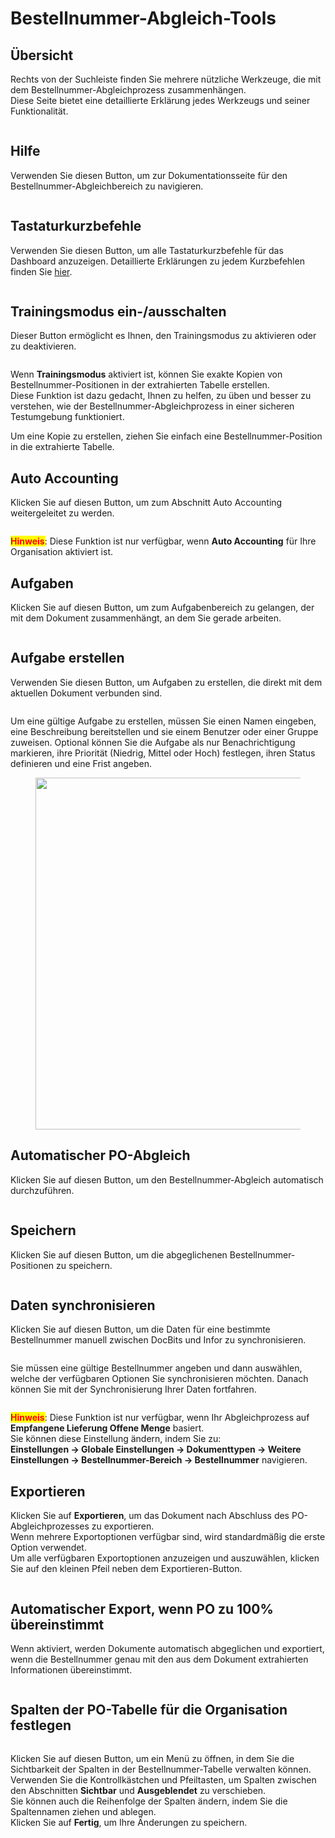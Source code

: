 # Bestellnummer-Abgleich-Tools

## Übersicht

Rechts von der Suchleiste finden Sie mehrere nützliche Werkzeuge, die mit dem Bestellnummer-Abgleichprozess zusammenhängen.\
Diese Seite bietet eine detaillierte Erklärung jedes Werkzeugs und seiner Funktionalität.

<figure><img src="../../../.gitbook/assets/po_match_tools_0_de.png" alt=""><figcaption></figcaption></figure>

## Hilfe

Verwenden Sie diesen Button, um zur Dokumentationsseite für den Bestellnummer-Abgleichbereich zu navigieren.

<figure><img src="../../../.gitbook/assets/po_tools_new_1_de.png" alt=""><figcaption></figcaption></figure>

## Tastaturkurzbefehle

Verwenden Sie diesen Button, um alle Tastaturkurzbefehle für das Dashboard anzuzeigen. Detaillierte Erklärungen zu jedem Kurzbefehlen finden Sie [hier](keyboard-shortcuts.md).

<figure><img src="../../../.gitbook/assets/po_tools_new_2_de.png" alt=""><figcaption></figcaption></figure>

## Trainingsmodus ein-/ausschalten

Dieser Button ermöglicht es Ihnen, den Trainingsmodus zu aktivieren oder zu deaktivieren.

<figure><img src="../../../.gitbook/assets/po_tools_new_3_de.png" alt=""><figcaption></figcaption></figure>

Wenn **Trainingsmodus** aktiviert ist, können Sie exakte Kopien von Bestellnummer-Positionen in der extrahierten Tabelle erstellen.\
Diese Funktion ist dazu gedacht, Ihnen zu helfen, zu üben und besser zu verstehen, wie der Bestellnummer-Abgleichprozess in einer sicheren Testumgebung funktioniert.

Um eine Kopie zu erstellen, ziehen Sie einfach eine Bestellnummer-Position in die extrahierte Tabelle.

## Auto Accounting

Klicken Sie auf diesen Button, um zum Abschnitt Auto Accounting weitergeleitet zu werden.

<figure><img src="../../../.gitbook/assets/po_match_tools_12.png" alt=""><figcaption></figcaption></figure>

<mark style="color:red;">**Hinweis**</mark>: Diese Funktion ist nur verfügbar, wenn **Auto Accounting** für Ihre Organisation aktiviert ist.

## Aufgaben

Klicken Sie auf diesen Button, um zum Aufgabenbereich zu gelangen, der mit dem Dokument zusammenhängt, an dem Sie gerade arbeiten.

<figure><img src="../../../.gitbook/assets/po_tools_new_4_de.png" alt=""><figcaption></figcaption></figure>

## Aufgabe erstellen

Verwenden Sie diesen Button, um Aufgaben zu erstellen, die direkt mit dem aktuellen Dokument verbunden sind.

<figure><img src="../../../.gitbook/assets/po_tools_new_4.png" alt=""><figcaption></figcaption></figure>

Um eine gültige Aufgabe zu erstellen, müssen Sie einen Namen eingeben, eine Beschreibung bereitstellen und sie einem Benutzer oder einer Gruppe zuweisen. Optional können Sie die Aufgabe als nur Benachrichtigung markieren, ihre Priorität (Niedrig, Mittel oder Hoch) festlegen, ihren Status definieren und eine Frist angeben.

<figure><img src="../../../.gitbook/assets/po_match_tools_9_de.png" alt="" width="563"><figcaption></figcaption></figure>

## Automatischer PO-Abgleich

Klicken Sie auf diesen Button, um den Bestellnummer-Abgleich automatisch durchzuführen.

<figure><img src="../../../.gitbook/assets/po_tools_new_5_de.png" alt=""><figcaption></figcaption></figure>

## Speichern

Klicken Sie auf diesen Button, um die abgeglichenen Bestellnummer-Positionen zu speichern.

<figure><img src="../../../.gitbook/assets/po_tools_new_12.png" alt=""><figcaption></figcaption></figure>

## Daten synchronisieren

Klicken Sie auf diesen Button, um die Daten für eine bestimmte Bestellnummer manuell zwischen DocBits und Infor zu synchronisieren.

<figure><img src="../../../.gitbook/assets/po_tools_new_7_de.png" alt=""><figcaption></figcaption></figure>

Sie müssen eine gültige Bestellnummer angeben und dann auswählen, welche der verfügbaren Optionen Sie synchronisieren möchten. Danach können Sie mit der Synchronisierung Ihrer Daten fortfahren.

<figure><img src="../../../.gitbook/assets/po_match_tools_10_de.png" alt=""><figcaption></figcaption></figure>

<mark style="color:red;">**Hinweis**</mark>: Diese Funktion ist nur verfügbar, wenn Ihr Abgleichprozess auf **Empfangene Lieferung Offene Menge** basiert.\
Sie können diese Einstellung ändern, indem Sie zu:\
**Einstellungen → Globale Einstellungen → Dokumenttypen → Weitere Einstellungen → Bestellnummer-Bereich → Bestellnummer** navigieren.

## Exportieren

Klicken Sie auf **Exportieren**, um das Dokument nach Abschluss des PO-Abgleichprozesses zu exportieren.\
Wenn mehrere Exportoptionen verfügbar sind, wird standardmäßig die erste Option verwendet.\
Um alle verfügbaren Exportoptionen anzuzeigen und auszuwählen, klicken Sie auf den kleinen Pfeil neben dem Exportieren-Button.

<figure><img src="../../../.gitbook/assets/po_tools_new_8_de.png" alt=""><figcaption></figcaption></figure>

## Automatischer Export, wenn PO zu 100% übereinstimmt

Wenn aktiviert, werden Dokumente automatisch abgeglichen und exportiert, wenn die Bestellnummer genau mit den aus dem Dokument extrahierten Informationen übereinstimmt.

<figure><img src="../../../.gitbook/assets/po_tools_new_9_de.png" alt=""><figcaption></figcaption></figure>

## Spalten der PO-Tabelle für die Organisation festlegen

<figure><img src="../../../.gitbook/assets/po_tools_new_10_de.png" alt=""><figcaption></figcaption></figure>

Klicken Sie auf diesen Button, um ein Menü zu öffnen, in dem Sie die Sichtbarkeit der Spalten in der Bestellnummer-Tabelle verwalten können.\
Verwenden Sie die Kontrollkästchen und Pfeiltasten, um Spalten zwischen den Abschnitten **Sichtbar** und **Ausgeblendet** zu verschieben.\
Sie können auch die Reihenfolge der Spalten ändern, indem Sie die Spaltennamen ziehen und ablegen.\
Klicken Sie auf **Fertig**, um Ihre Änderungen zu speichern.

<figure><img src="../../../.gitbook/assets/po_match_6_de.png" alt=""><figcaption></figcaption></figure>

